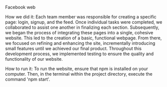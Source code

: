 Facebook web

How we did it:
Each team member was responsible for creating a specific page: login, signup, and the feed. Once individual tasks were completed, we collaborated to assist one another in finalizing each section. Subsequently, we began the process of integrating these pages into a single, cohesive website. This led to the creation of a basic, functional webpage. From there, we focused on refining and enhancing the site, incrementally introducing small features until we achieved our final product. Throughout this development process, we implemented testing to ensure the quality and functionality of our website.

How to run it:
To run the website, ensure that npm is installed on your computer. Then, in the terminal within the project directory, execute the command 'npm start'.

